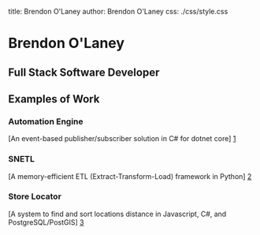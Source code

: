title: Brendon O'Laney
author: Brendon O'Laney
css: ./css/style.css

<div class="intro">
<h1>Brendon O'Laney</h1>
<h2>Full Stack Software Developer</h2>
</div>

## Examples of Work

### Automation Engine

[An event-based publisher/subscriber solution in C# for dotnet core] [1]

### SNETL

[A memory-efficient ETL (Extract-Transform-Load) framework in Python] [2]

### Store Locator

[A system to find and sort locations distance in Javascript, C#, and
PostgreSQL/PostGIS] [3]

[1]: ./bio/ae.html
[2]: ./bio/snetl.html
[3]: ./bio/loc.html


